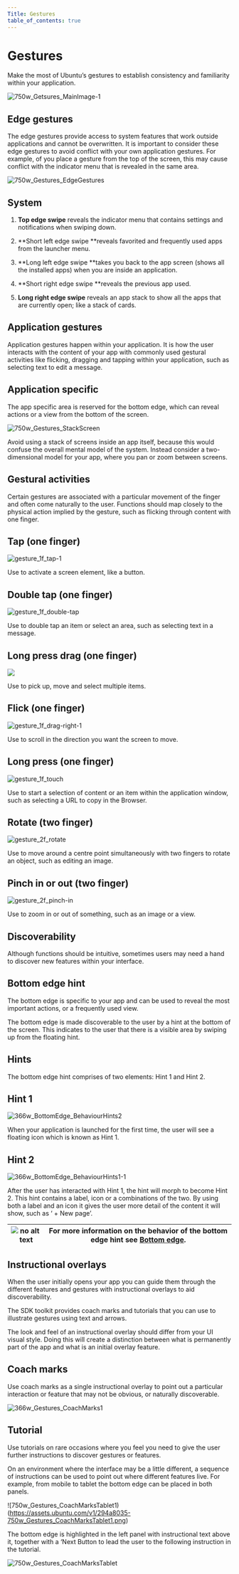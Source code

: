 ```yaml
---
Title: Gestures
table_of_contents: true
---
```


# Gestures

Make the most of Ubuntu’s gestures to establish consistency and familiarity within your application.

![750w_Getsures_MainImage-1](https://assets.ubuntu.com/v1/b5eb0c4c-750w_Getsures_MainImage-1.png)


## Edge gestures

The edge gestures provide access to system features that work outside applications and cannot be overwritten. It is important to consider these edge gestures to avoid conflict with your own application gestures. For example, of you place a gesture from the top of the screen, this may cause conflict with the indicator menu that is revealed in the same area.

![750w_Gestures_EdgeGestures](https://assets.ubuntu.com/v1/8739b3a4-750w_Gestures_EdgeGestures.png)

## System

1. **Top edge swipe** reveals the indicator menu that contains settings and notifications when swiping down.

2. **Short left edge swipe **reveals favorited and frequently used apps from the launcher menu.

3. **Long left edge swipe **takes you back to the app screen (shows all the installed apps) when you are inside an application.

4. **Short right edge swipe **reveals the previous app used.

5. **Long right edge swipe** reveals an app stack to show all the apps that are currently open; like a stack of cards.

## Application gestures

Application gestures happen within your application. It is how the user interacts with the content of your app with commonly used gestural activities like flicking, dragging and tapping within your application, such as selecting text to edit a message.

## Application specific

The app specific area is reserved for the bottom edge, which can reveal actions or a view from the bottom of the screen.

![750w_Gestures_StackScreen](https://assets.ubuntu.com/v1/ca82b5f7-750w_Gestures_StackScreen.png)

Avoid using a stack of screens inside an app itself, because this would confuse the overall mental model of the system. Instead consider a two-dimensional model for your app, where you pan or zoom between screens.

## Gestural activities

Certain gestures are associated with a particular movement of the finger and often come naturally to the user. Functions should map closely to the physical action implied by the gesture, such as flicking through content with one finger.

## Tap (one finger)
![gesture_1f_tap-1](https://assets.ubuntu.com/v1/30dd55e1-gesture_1f_tap-1.png)

Use to activate a screen element, like a button.

## Double tap (one finger)
![gesture_1f_double-tap](https://assets.ubuntu.com/v1/ac2edefd-gesture_1f_double-tap.png)

Use to double tap an item or select an area, such as selecting text in a message.

## Long press drag (one finger)
![](https://assets.ubuntu.com/v1/d72ccece-gesture_1f_swipe-right.png)

Use to pick up, move and select multiple items.

## Flick (one finger)
![gesture_1f_drag-right-1](https://assets.ubuntu.com/v1/5934dbfa-gesture_1f_drag-right-1.png)

Use to scroll in the direction you want the screen to move.

## Long press (one finger)
![gesture_1f_touch](https://assets.ubuntu.com/v1/f4bb4e3b-gesture_1f_touch.png)

Use to start a selection of content or an item within the application window, such as selecting a URL to copy in the Browser.

## Rotate (two finger)
![gesture_2f_rotate](https://assets.ubuntu.com/v1/a7cc3136-gesture_2f_rotate.png)

Use to move around a centre point simultaneously with two fingers to rotate an object, such as editing an image.

## Pinch in or out (two finger)
![gesture_2f_pinch-in](https://assets.ubuntu.com/v1/f87d1a6d-gesture_2f_pinch-in.png)

Use to zoom in or out of something, such as an image or a view.

## Discoverability

Although functions should be intuitive, sometimes users may need a hand to discover new features within your interface.

## Bottom edge hint

The bottom edge is specific to your app and can be used to reveal the most important actions, or a frequently used view.

The bottom edge is made discoverable to the user by a hint at the bottom of the screen. This indicates to the user that there is a visible area by swiping up from the floating hint.

## Hints

The bottom edge hint comprises of two elements: Hint 1 and Hint 2.

## Hint 1
![366w_BottomEdge_BehaviourHints2](https://assets.ubuntu.com/v1/9f1dbb3b-366w_BottomEdge_BehaviourHints2.png)

When your application is launched for the first time, the user will see a floating icon which is known as Hint 1.

## Hint 2
![366w_BottomEdge_BehaviourHints1-1](https://assets.ubuntu.com/v1/fab43755-366w_BottomEdge_BehaviourHints1-2.png)

After the user has  interacted with Hint 1, the hint will morph to become Hint 2. This hint contains a label, icon or a combinations of the two. By using both a label and an icon it gives the user more detail of the content it will show, such as ‘ + New page’.

|![no alt text](https://assets.ubuntu.com/v1/75f60d24-link_external.png)|For more information on the behavior of the bottom edge hint see  [Bottom edge](../building-blocks/bottom-edge.md).|
|-----|-----|

## Instructional overlays

When the user initially opens your app you can guide them through the different features and gestures with instructional overlays to aid discoverability.

The SDK toolkit provides coach marks and tutorials that you can use to illustrate gestures using text and arrows.

The look and feel of an instructional overlay should differ from your UI visual style. Doing this will create a distinction between what is permanently part of the app and what is an initial overlay feature.

## Coach marks

Use coach marks as a single instructional overlay to point out a particular interaction or feature that may not be obvious, or naturally discoverable.

![366w_Gestures_CoachMarks1](https://assets.ubuntu.com/v1/4f896bc6-366w_Gestures_CoachMarks1.png)

## Tutorial

Use tutorials on rare occasions where you feel you need to give the user further instructions to discover gestures or features.

On an environment where the interface may be a little different, a sequence of instructions can be used to point out where different features live. For example, from mobile to tablet the bottom edge can be placed in both panels.

![750w_Gestures_CoachMarksTablet1)(https://assets.ubuntu.com/v1/294a8035-750w_Gestures_CoachMarksTablet1.png)

The bottom edge is highlighted in the left panel with instructional text above it, together with a ‘Next Button to lead the user to the following instruction in the tutorial.

![750w_Gestures_CoachMarksTablet](https://assets.ubuntu.com/v1/9f9c1af3-750w_Gestures_CoachMarksTablet.png)
